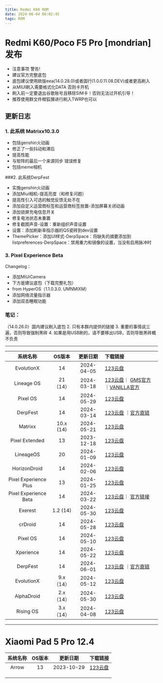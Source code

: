 ```yaml
---
title: Redmi K60 ROM
date: 2024-06-04 06:02:45
tags: ROM
---
```

#   Redmi K60/Poco F5 Pro [mondrian] 发布 
- 注意事项 警告! 
- 建议官方完整底包 
- 底包建议使用欧版eea(14.0.28.0)或者国行(1.0.0.11.08.DEV)或者更高刷入 
- 从MIUI刷入需要格式化DATA 否则卡开机 
- 刷入前一定要退出谷歌账号且移除SIM卡！否则无法过开机引导！ 
- 推荐使用群文件橙狐狸进行刷入TWRP也可以 
##  更新日志 
### 1. 此系统 Matrixx10.3.0 
- 包括genshin火动画  
- 修正了一些抖动和滞后 
- 提高性能 
- 与矩阵的最后一个来源同步 
  错误修复 
- 包括meme相机 


 ###2. 此系统DerpFest 
- 实施genshin火动画 
- 添加Miui相机-提高亮度（和修复问题） 
- 提高性引入可选的触觉反馈无处不在 
- 添加自定义运营商标签和运营商标签放置-添加屏幕关闭动画 
- 添加锁屏充电信息开关 
- 修复电池状态未重置 
- 修复截图声音-设置：重新组织声音设置 
- 设置：添加刷新率指示器的QS瓷砖到dev设置 
- ThemePicker：添加UI样式-DerpSpace：将缺失的摘要添加到listpreferences-DerpSpace：禁用重力和镜像的设置，当没有启用脉冲时 



### 3. Pixel Experience Beta  
Changelog： 
- 添加MiUiCamera  
- 下方是建议底包（下载完整礼包） 
- from HyperOS（1.1.0.3.0. UMNMIXM） 
- 添加网络流量指示器 
- 添加双击睡眠功能 
### 笔记： 
（14.0.26.0）国内建议刷入底包 
2. 只有本群内提供的链接
3. 重要的事情说三遍，否则导致强制黑砖
4. 如果是用USB刷的，请不要移出USB，否则导致黑砖概不负责

---

|       系统名称        | OS版本 |  更新日期  | 下载链接 |
| :-----------------:  |:----: | :-------: | :----- |
|      EvolutionX                           |   14      | 2024-04-05  | [123云盘](https://www.123pan.com/s/ZSzRVv-lQTPh)|
|      Lineage OS       |   21（14）   | 2024-03-18  | [123云盘](https://www.123pan.com/s/ZSzRVv-lQTPh)｜ [GMS官方](https://miracle.girlswithout.top/arian/lineage-20/mondrian/) ｜[VANILLA官方](https://github.com/arian-ota/ota/releases) |
|       Pixel OS        |   14   | 2024-05-29 | [123云盘](https://www.123pan.com/s/ZSzRVv-lQTPh)             |
|       DerpFest        |   14   | 2024-03-14 | [123云盘](https://www.123pan.com/s/ZSzRVv-lQTPh) ｜[官方直链](https://kota.klozz.dev/mondrian/DerpFest-14-Official-Stable-mondrian-20240314.zip) |
|        Matrixx        |  10.x (14)  | 2024-05-21 | [123云盘 ](https://www.123pan.com/s/ZSzRVv-lQTPh)             |
|    Pixel Extended     |   13   | 2023-12-18 | [123云盘](https://www.123pan.com/s/ZSzRVv-lQTPh)             |
|       LineageOS       |   20   | 2024-01-09 | [123云盘](https://www.123pan.com/s/ZSzRVv-lQTPh)             |
|     HorizonDroid      |   14   | 2024-02-06 | [123云盘](https://www.123pan.com/s/ZSzRVv-lQTPh)             |
| Pixel Experience Plus |   13   | 2024-01-25 | [123云盘](https://www.123pan.com/s/ZSzRVv-lQTPh)             |
| Pixel Experience Beta |   14   | 2024-03-22  | [123云盘](https://www.123pan.com/s/ZSzRVv-lQTPh)｜ [官方链接](https://sourceforge.net/projects/silent-mondrian/files/PixelExperience/fourteen/2024-03-20/PixelExperience_mondrian-14.0-20240320-1702-BETA.zip/download)                     |
|     Exerest      |   1.2 (14)  | 2024-05-30 | [123云盘](https://www.123pan.com/s/ZSzRVv-lQTPh)             |
|     crDroid      |   14   | 2024-05-28 | [123云盘](https://www.123pan.com/s/ZSzRVv-lQTPh)             |
|     Pixel OS     |   14   | 2024-05-10 | [123云盘](https://www.123pan.com/s/ZSzRVv-lQTPh)             |
|     Xperience    |   14   | 2024-05-22 | [123云盘](https://www.123pan.com/s/ZSzRVv-lQTPh)               |
|       DerpFest    |   14   | 2024-06-01 | [123云盘](https://www.123pan.com/s/ZSzRVv-lQTPh) ｜[官方直链](http://s1008130569.onlinehome.mx/klozz/downloads/DerpFest-14-Official-Stable-mondrian-20240601.zip) |
|  EvolutionX    |   9.x（14） | 2024-05-12 | [123云盘](https://www.123pan.com/s/ZSzRVv-lQTPh)               |
|     AlphaDroid    |   2.x（14）  | 2024-05-30 | [123云盘](https://www.123pan.com/s/ZSzRVv-lQTPh)               |
|     Rising OS    |   3.x（14）  | 2024-04-08 | [123云盘](https://www.123pan.com/s/ZSzRVv-lQTPh)               |
---
 #              Xiaomi Pad 5 Pro 12.4
|       系统名称        | OS版本 |  更新日期  | 下载链接 |
| :-----------------:  |:----: | :-------: | :----- |
|     Arrow    |   13   | 2023-10-29 | [123云盘](https://www.123pan.com/s/ZSzRVv-lQTPh)               |
|||||
| ||||
| ||||